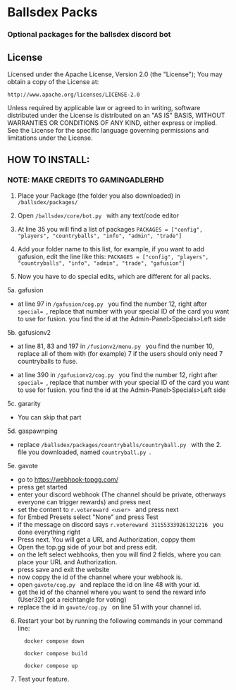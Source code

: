 # Ballsdex Packs
### Optional packages for the ballsdex discord bot


## License
Licensed under the Apache License, Version 2.0 (the "License");
You may obtain a copy of the License at:

    http://www.apache.org/licenses/LICENSE-2.0
    
Unless required by applicable law or agreed to in writing, software
distributed under the License is distributed on an "AS IS" BASIS,
WITHOUT WARRANTIES OR CONDITIONS OF ANY KIND, either express or implied.
See the License for the specific language governing permissions and
limitations under the License.



## **HOW TO INSTALL:**

### NOTE: MAKE CREDITS TO GAMINGADLERHD

1. Place your Package (the folder you also downloaded) in  ```/ballsdex/packages/ ```

2. Open  ```/ballsdex/core/bot.py ``` with any text/code editor

3. At line 35 you will find a list of packages 
 ```PACKAGES = ["config", "players", "countryballs", "info", "admin", "trade"] ```

4. Add your folder name to this list, for example, if you want to add gafusion, edit the line like this:
 ```PACKAGES = ["config", "players", "countryballs", "info", "admin", "trade", "gafusion"] ```

5. Now you have to do special edits, which are different for all packs.

5a. gafusion

- at line 97 in  ```/gafusion/cog.py ``` you find the number 12, right after  ```special= ```, replace that number with your special ID of the card you want to use for fusion.
you find the id at the Admin-Panel>Specials>Left side

5b. gafusionv2 

- at line 81, 83 and 197 in  ```/fusionv2/menu.py ``` you find the number 10, replace all of them with (for example) 7 if the users should only need 7 countryballs to fuse.

- at line 390 in  ```/gafusionv2/cog.py ``` you find the number 12, right after  ```special= ```, replace that number with your special ID of the card you want to use for fusion.
you find the id at the Admin-Panel>Specials>Left side

5c. gararity

- You can skip that part

5d. gaspawnping

- replace  ```/ballsdex/packages/countryballs/countryball.py ``` with the 2. file you downloaded, named  ```countryball.py ```.

5e. gavote

- go to https://webhook-topgg.com/ 
- press get started
- enter your discord webhook (The channel should be private, otherways everyone can trigger rewards) and press next
- set the content to  ```r.votereward <user> ``` and press next
- for Embed Presets select "None" and press Test
- if the message on discord says  ```r.votereward 311553339261321216 ``` you done everything right
- Press next. You will get a URL and Authorization, coppy them
- Open the top.gg side of your bot and press edit.
- on the left select webhooks, then you will find 2 fields, where you can place your URL and Authorization.
- press save and exit the website
- now coppy the id of the channel where your webhook is.
- open  ```gavote/cog.py ``` and replace the id on line 48 with your id.
- get the id of the channel where you want to send the reward info (User321 got a reichtangle for voting)
- replace the id in  ```gavote/cog.py ``` on line 51 with your channel id.


6. Restart your bot by running the following commands in your command line:

         docker compose down

         docker compose build 

         docker compose up

7. Test your feature.



















